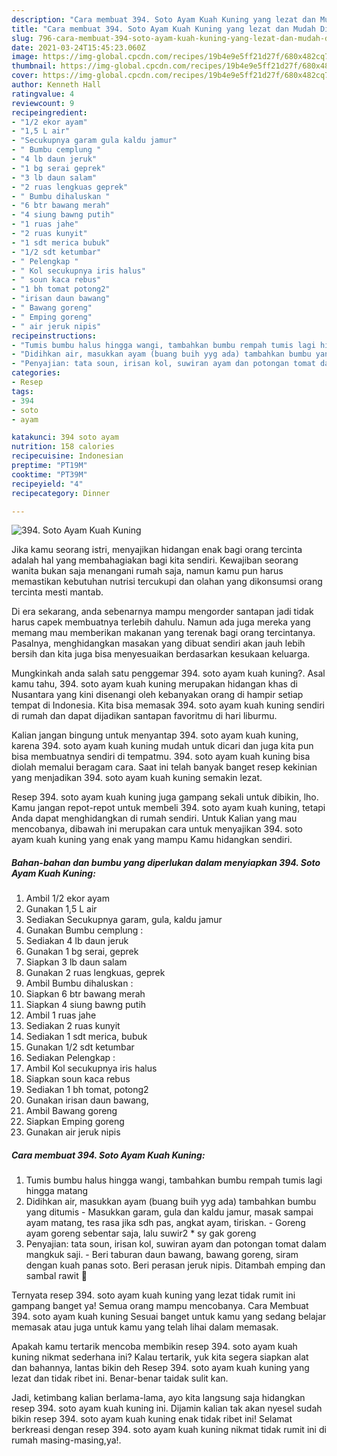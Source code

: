 ```yaml
---
description: "Cara membuat 394. Soto Ayam Kuah Kuning yang lezat dan Mudah Dibuat"
title: "Cara membuat 394. Soto Ayam Kuah Kuning yang lezat dan Mudah Dibuat"
slug: 796-cara-membuat-394-soto-ayam-kuah-kuning-yang-lezat-dan-mudah-dibuat
date: 2021-03-24T15:45:23.060Z
image: https://img-global.cpcdn.com/recipes/19b4e9e5ff21d27f/680x482cq70/394-soto-ayam-kuah-kuning-foto-resep-utama.jpg
thumbnail: https://img-global.cpcdn.com/recipes/19b4e9e5ff21d27f/680x482cq70/394-soto-ayam-kuah-kuning-foto-resep-utama.jpg
cover: https://img-global.cpcdn.com/recipes/19b4e9e5ff21d27f/680x482cq70/394-soto-ayam-kuah-kuning-foto-resep-utama.jpg
author: Kenneth Hall
ratingvalue: 4
reviewcount: 9
recipeingredient:
- "1/2 ekor ayam"
- "1,5 L air"
- "Secukupnya garam gula kaldu jamur"
- " Bumbu cemplung "
- "4 lb daun jeruk"
- "1 bg serai geprek"
- "3 lb daun salam"
- "2 ruas lengkuas geprek"
- " Bumbu dihaluskan "
- "6 btr bawang merah"
- "4 siung bawng putih"
- "1 ruas jahe"
- "2 ruas kunyit"
- "1 sdt merica bubuk"
- "1/2 sdt ketumbar"
- " Pelengkap "
- " Kol secukupnya iris halus"
- " soun kaca rebus"
- "1 bh tomat potong2"
- "irisan daun bawang"
- " Bawang goreng"
- " Emping goreng"
- " air jeruk nipis"
recipeinstructions:
- "Tumis bumbu halus hingga wangi, tambahkan bumbu rempah tumis lagi hingga matang"
- "Didihkan air, masukkan ayam (buang buih yyg ada) tambahkan bumbu yang ditumis Masukkan garam, gula dan kaldu jamur, masak sampai ayam matang, tes rasa jika sdh pas, angkat ayam, tiriskan. Goreng ayam goreng sebentar saja, lalu suwir2 * sy gak goreng"
- "Penyajian: tata soun, irisan kol, suwiran ayam dan potongan tomat dalam mangkuk saji.  Beri taburan daun bawang, bawang goreng, siram dengan kuah panas soto. Beri perasan jeruk nipis. Ditambah emping dan sambal rawit 🙂"
categories:
- Resep
tags:
- 394
- soto
- ayam

katakunci: 394 soto ayam 
nutrition: 158 calories
recipecuisine: Indonesian
preptime: "PT19M"
cooktime: "PT39M"
recipeyield: "4"
recipecategory: Dinner

---
```



![394. Soto Ayam Kuah Kuning](https://img-global.cpcdn.com/recipes/19b4e9e5ff21d27f/680x482cq70/394-soto-ayam-kuah-kuning-foto-resep-utama.jpg)

Jika kamu seorang istri, menyajikan hidangan enak bagi orang tercinta adalah hal yang membahagiakan bagi kita sendiri. Kewajiban seorang  wanita bukan saja menangani rumah saja, namun kamu pun harus memastikan kebutuhan nutrisi tercukupi dan olahan yang dikonsumsi orang tercinta mesti mantab.

Di era  sekarang, anda sebenarnya mampu mengorder santapan jadi tidak harus capek membuatnya terlebih dahulu. Namun ada juga mereka yang memang mau memberikan makanan yang terenak bagi orang tercintanya. Pasalnya, menghidangkan masakan yang dibuat sendiri akan jauh lebih bersih dan kita juga bisa menyesuaikan berdasarkan kesukaan keluarga. 



Mungkinkah anda salah satu penggemar 394. soto ayam kuah kuning?. Asal kamu tahu, 394. soto ayam kuah kuning merupakan hidangan khas di Nusantara yang kini disenangi oleh kebanyakan orang di hampir setiap tempat di Indonesia. Kita bisa memasak 394. soto ayam kuah kuning sendiri di rumah dan dapat dijadikan santapan favoritmu di hari liburmu.

Kalian jangan bingung untuk menyantap 394. soto ayam kuah kuning, karena 394. soto ayam kuah kuning mudah untuk dicari dan juga kita pun bisa membuatnya sendiri di tempatmu. 394. soto ayam kuah kuning bisa diolah memalui beragam cara. Saat ini telah banyak banget resep kekinian yang menjadikan 394. soto ayam kuah kuning semakin lezat.

Resep 394. soto ayam kuah kuning juga gampang sekali untuk dibikin, lho. Kamu jangan repot-repot untuk membeli 394. soto ayam kuah kuning, tetapi Anda dapat menghidangkan di rumah sendiri. Untuk Kalian yang mau mencobanya, dibawah ini merupakan cara untuk menyajikan 394. soto ayam kuah kuning yang enak yang mampu Kamu hidangkan sendiri.

<!--inarticleads1-->

##### Bahan-bahan dan bumbu yang diperlukan dalam menyiapkan 394. Soto Ayam Kuah Kuning:

1. Ambil 1/2 ekor ayam
1. Gunakan 1,5 L air
1. Sediakan Secukupnya garam, gula, kaldu jamur
1. Gunakan  Bumbu cemplung :
1. Sediakan 4 lb daun jeruk
1. Gunakan 1 bg serai, geprek
1. Siapkan 3 lb daun salam
1. Gunakan 2 ruas lengkuas, geprek
1. Ambil  Bumbu dihaluskan :
1. Siapkan 6 btr bawang merah
1. Siapkan 4 siung bawng putih
1. Ambil 1 ruas jahe
1. Sediakan 2 ruas kunyit
1. Sediakan 1 sdt merica, bubuk
1. Gunakan 1/2 sdt ketumbar
1. Sediakan  Pelengkap :
1. Ambil  Kol secukupnya iris halus
1. Siapkan  soun kaca rebus
1. Sediakan 1 bh tomat, potong2
1. Gunakan irisan daun bawang,
1. Ambil  Bawang goreng
1. Siapkan  Emping goreng
1. Gunakan  air jeruk nipis




<!--inarticleads2-->

##### Cara membuat 394. Soto Ayam Kuah Kuning:

1. Tumis bumbu halus hingga wangi, tambahkan bumbu rempah tumis lagi hingga matang
1. Didihkan air, masukkan ayam (buang buih yyg ada) tambahkan bumbu yang ditumis - Masukkan garam, gula dan kaldu jamur, masak sampai ayam matang, tes rasa jika sdh pas, angkat ayam, tiriskan. - Goreng ayam goreng sebentar saja, lalu suwir2 * sy gak goreng
1. Penyajian: tata soun, irisan kol, suwiran ayam dan potongan tomat dalam mangkuk saji.  - Beri taburan daun bawang, bawang goreng, siram dengan kuah panas soto. Beri perasan jeruk nipis. Ditambah emping dan sambal rawit 🙂




Ternyata resep 394. soto ayam kuah kuning yang lezat tidak rumit ini gampang banget ya! Semua orang mampu mencobanya. Cara Membuat 394. soto ayam kuah kuning Sesuai banget untuk kamu yang sedang belajar memasak atau juga untuk kamu yang telah lihai dalam memasak.

Apakah kamu tertarik mencoba membikin resep 394. soto ayam kuah kuning nikmat sederhana ini? Kalau tertarik, yuk kita segera siapkan alat dan bahannya, lantas bikin deh Resep 394. soto ayam kuah kuning yang lezat dan tidak ribet ini. Benar-benar taidak sulit kan. 

Jadi, ketimbang kalian berlama-lama, ayo kita langsung saja hidangkan resep 394. soto ayam kuah kuning ini. Dijamin kalian tak akan nyesel sudah bikin resep 394. soto ayam kuah kuning enak tidak ribet ini! Selamat berkreasi dengan resep 394. soto ayam kuah kuning nikmat tidak rumit ini di rumah masing-masing,ya!.

